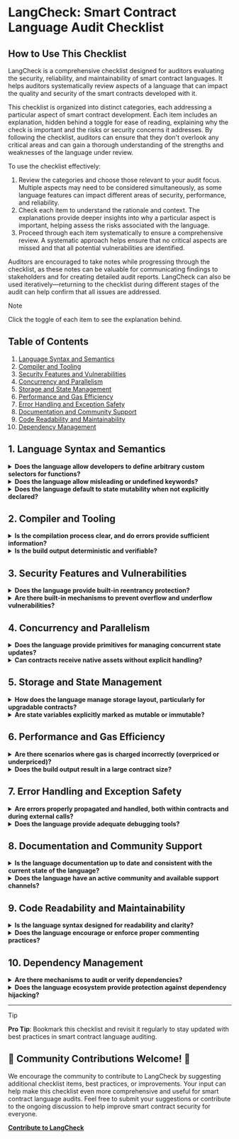 # LangCheck: Smart Contract Language Audit Checklist

## How to Use This Checklist

LangCheck is a comprehensive checklist designed for auditors evaluating the security, reliability, and maintainability of smart contract languages. It helps auditors systematically review aspects of a language that can impact the quality and security of the smart contracts developed with it.

This checklist is organized into distinct categories, each addressing a particular aspect of smart contract development. Each item includes an explanation, hidden behind a toggle for ease of reading, explaining why the check is important and the risks or security concerns it addresses. By following the checklist, auditors can ensure that they don't overlook any critical areas and can gain a thorough understanding of the strengths and weaknesses of the language under review.

To use the checklist effectively:
1. Review the categories and choose those relevant to your audit focus. Multiple aspects may need to be considered simultaneously, as some language features can impact different areas of security, performance, and reliability.
2. Check each item to understand the rationale and context. The explanations provide deeper insights into why a particular aspect is important, helping assess the risks associated with the language.
3. Proceed through each item systematically to ensure a comprehensive review. A systematic approach helps ensure that no critical aspects are missed and that all potential vulnerabilities are identified.

Auditors are encouraged to take notes while progressing through the checklist, as these notes can be valuable for communicating findings to stakeholders and for creating detailed audit reports. LangCheck can also be used iteratively—returning to the checklist during different stages of the audit can help confirm that all issues are addressed.

>[!NOTE] 
> Click the toggle of each item to see the explanation behind.

## Table of Contents
1. [Language Syntax and Semantics](#1-language-syntax-and-semantics)
2. [Compiler and Tooling](#2-compiler-and-tooling)
3. [Security Features and Vulnerabilities](#3-security-features-and-vulnerabilities)
4. [Concurrency and Parallelism](#4-concurrency-and-parallelism)
5. [Storage and State Management](#5-storage-and-state-management)
6. [Performance and Gas Efficiency](#6-performance-and-gas-efficiency)
7. [Error Handling and Exception Safety](#7-error-handling-and-exception-safety)
8. [Documentation and Community Support](#8-documentation-and-community-support)
9. [Code Readability and Maintainability](#9-code-readability-and-maintainability)
10. [Dependency Management](#10-dependency-management)

## 1. Language Syntax and Semantics

<details>
<summary><strong>Does the language allow developers to define arbitrary custom selectors for functions?</strong></summary>
<i>Custom selectors can lead to collisions, especially in proxy patterns. Ensuring proper checks helps avoid introducing backdoors or making malicious code harder to detect. This is especially important in the context of contract upgrades and dispatchers that rely on unique selectors to route function calls correctly.</i>
</details>

<details>
<summary><strong>Does the language allow misleading or undefined keywords?</strong></summary>
<i>Allowing undefined keywords or misleading notation can be exploited to deceive reviewers and introduce vulnerabilities that are difficult to detect. Such features can lead to misunderstandings of the code's intent and make it harder to spot potential vulnerabilities during code review.</i>
</details>

<details>
<summary><strong>Does the language default to state mutability when not explicitly declared?</strong></summary>
<i>Implicit state mutability can lead to unexpected behaviors and potential vulnerabilities, especially in environments where state consistency is crucial. Explicitly declaring state mutability makes it clear when state changes are occurring, which is essential for maintaining contract integrity and preventing unauthorized modifications.</i>
</details>

## 2. Compiler and Tooling

<details>
<summary><strong>Is the compilation process clear, and do errors provide sufficient information?</strong></summary>
<i>Clear compiler errors are crucial for identifying issues quickly. Cryptic error messages can delay development and increase the risk of undetected vulnerabilities. A good compiler should provide meaningful feedback that helps developers understand what went wrong and how to fix it.</i>
</details>

<details>
<summary><strong>Is the build output deterministic and verifiable?</strong></summary>
<i>Deterministic builds ensure that the same code produces the same bytecode every time, which is critical for verifying contract deployments and preventing supply chain attacks. Non-deterministic builds can lead to discrepancies between the audited code and the deployed contract, undermining trust in the contract's security.</i>
</details>

## 3. Security Features and Vulnerabilities

<details>
<summary><strong>Does the language provide built-in reentrancy protection?</strong></summary>
<i>Reentrancy attacks can drain contracts of funds. Built-in reentrancy protection helps prevent these attacks, reducing reliance on developer awareness alone. Languages that provide primitives for managing reentrancy can help developers avoid common pitfalls and write more secure code by default.</i>
</details>

<details>
<summary><strong>Are there built-in mechanisms to prevent overflow and underflow vulnerabilities?</strong></summary>
<i>Ensuring integer safety at runtime or compile-time is critical to prevent financial exploits and maintain contract integrity. Overflow and underflow vulnerabilities have led to major exploits in the past, and having built-in safeguards is essential for protecting smart contract funds.</i>
</details>

## 4. Concurrency and Parallelism

<details>
<summary><strong>Does the language provide primitives for managing concurrent state updates?</strong></summary>
<i>In parallel execution environments, race conditions can lead to inconsistent state. Proper synchronization primitives are necessary to maintain consistency. Race conditions can lead to unexpected behaviors, allowing attackers to manipulate the contract state to their advantage.</i>
</details>

<details>
<summary><strong>Can contracts receive native assets without explicit handling?</strong></summary>
<i>Implicitly accepting native assets can lead to unintended behavior or vulnerabilities, especially if the developer does not anticipate such transfers. Explicit handling of native assets ensures that the contract behaves predictably when receiving funds and that appropriate security checks are in place.</i>
</details>

## 5. Storage and State Management

<details>
<summary><strong>How does the language manage storage layout, particularly for upgradable contracts?</strong></summary>
<i>Consistent and predictable storage layouts help prevent collisions and ensure state integrity, especially for contracts that are upgraded over time. Storage collisions can corrupt the contract state, leading to vulnerabilities that are difficult to detect and exploit.</i>
</details>

<details>
<summary><strong>Are state variables explicitly marked as mutable or immutable?</strong></summary>
<i>Explicitly marking state variables improves code readability and reduces the likelihood of accidental state changes. Immutable state variables help prevent unintended modifications, which can lead to vulnerabilities or inconsistent contract behavior.</i>
</details>

## 6. Performance and Gas Efficiency

<details>
<summary><strong>Are there scenarios where gas is charged incorrectly (overpriced or underpriced)?</strong></summary>
<i>Inefficient gas handling can lead to denial-of-service scenarios or unnecessary costs for users. Auditing gas efficiency is critical for contract reliability. Ensuring gas is charged correctly helps maintain network stability and prevents abusive behaviors that could exploit inefficient gas accounting.</i>
</details>

<details>
<summary><strong>Does the build output result in a large contract size?</strong></summary>
<i>Large contract sizes may lead to higher deployment costs and exceed size limits imposed by blockchain platforms, necessitating optimizations. Optimizing contract size is crucial for reducing deployment costs and ensuring that the contract can be deployed within the constraints of the target platform.</i>
</details>

## 7. Error Handling and Exception Safety

<details>
<summary><strong>Are errors properly propagated and handled, both within contracts and during external calls?</strong></summary>
<i>Proper error handling ensures that contract execution remains predictable and that unexpected conditions do not lead to vulnerabilities or locked funds. Ensuring errors are properly propagated allows developers to write contracts that handle failures gracefully, reducing the risk of funds being permanently locked due to unforeseen issues.</i>
</details>

<details>
<summary><strong>Does the language provide adequate debugging tools?</strong></summary>
<i>Debugging tools are essential for identifying and fixing issues, especially during the development and auditing phases. A lack of proper debugging tools can make it difficult for developers to understand how their contracts behave, leading to missed vulnerabilities and errors.</i>
</details>

## 8. Documentation and Community Support

<details>
<summary><strong>Is the language documentation up to date and consistent with the current state of the language?</strong></summary>
<i>Up-to-date documentation ensures developers and auditors have the correct information, reducing misunderstandings and mistakes. Inconsistent or outdated documentation can lead to incorrect assumptions about the language's behavior, resulting in vulnerabilities or inefficient code.</i>
</details>

<details>
<summary><strong>Does the language have an active community and available support channels?</strong></summary>
<i>A strong community can provide timely support, identify potential issues, and contribute to language improvements. Active community engagement helps ensure that the language evolves to address security concerns and that developers have access to the resources they need.</i>
</details>

## 9. Code Readability and Maintainability

<details>
<summary><strong>Is the language syntax designed for readability and clarity?</strong></summary>
<i>A language that promotes readability helps developers write secure code and reduces the likelihood of mistakes that lead to vulnerabilities. Readable syntax makes it easier for both developers and auditors to understand the code's intent, leading to fewer misunderstandings and a lower risk of errors.</i>
</details>

<details>
<summary><strong>Does the language encourage or enforce proper commenting practices?</strong></summary>
<i>Proper comments and documentation help future maintainers understand the code, reducing the risk of introducing bugs during updates. Enforcing good commenting practices ensures that important information about the code's behavior, limitations, and intent is preserved for future developers.</i>
</details>

## 10. Dependency Management

<details>
<summary><strong>Are there mechanisms to audit or verify dependencies?</strong></summary>
<i>Dependencies can introduce vulnerabilities if not properly audited. Ensuring all dependencies are secure is crucial for overall contract security. Proper auditing mechanisms help identify and mitigate risks associated with third-party code, reducing the attack surface of the contract.</i>
</details>

<details>
<summary><strong>Does the language ecosystem provide protection against dependency hijacking?</strong></summary>
<i>Dependency hijacking can lead to malicious code being introduced into contracts. Proper verification mechanisms help mitigate this risk. Protecting against dependency hijacking ensures that only trusted code is included in the contract, preventing potential backdoors and malicious behaviors.</i>
</details>

---

>[!tip]
>**Pro Tip**: Bookmark this checklist and revisit it regularly to stay updated with best practices in smart contract language auditing.

## 🌟 Community Contributions Welcome! 🌟

We encourage the community to contribute to LangCheck by suggesting additional checklist items, best practices, or improvements. Your input can help make this checklist even more comprehensive and useful for smart contract language audits. Feel free to submit your suggestions or contribute to the ongoing discussion to help improve smart contract security for everyone.

**[Contribute to LangCheck](#)**
